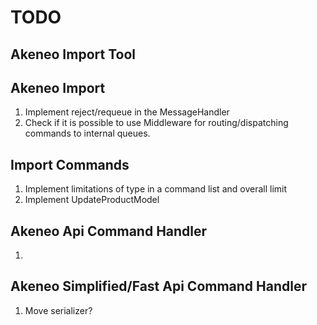 # TODO

## Akeneo Import Tool


## Akeneo Import

1. Implement reject/requeue in the MessageHandler 
1. Check if it is possible to use Middleware for routing/dispatching commands to internal queues.


## Import Commands

1. Implement limitations of type in a command list and overall limit
1. Implement UpdateProductModel


## Akeneo Api Command Handler

1. 

## Akeneo Simplified/Fast Api Command Handler

1. Move serializer?
